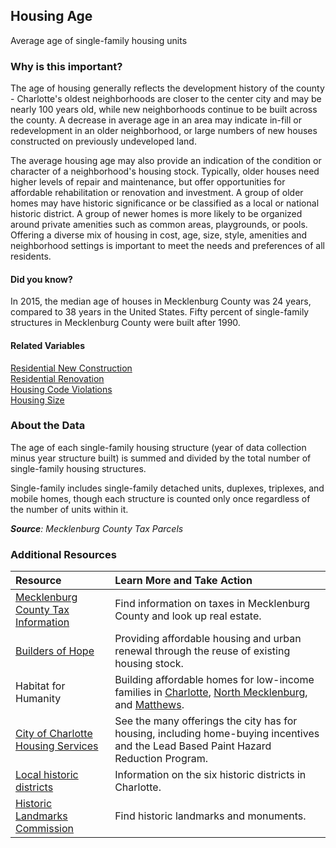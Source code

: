 ## Housing Age
Average age of single-family housing units 

### Why is this important?
The age of housing generally reflects the development history of the county - Charlotte's oldest neighborhoods are closer to the center city and may be nearly 100 years old, while new neighborhoods continue to be built across the county. A decrease in average age in an area may indicate in-fill or redevelopment in an older neighborhood, or large numbers of new houses constructed on previously undeveloped land. 

The average housing age may also provide an indication of the condition or character of a neighborhood's housing stock. Typically, older houses need higher levels of repair and maintenance, but offer opportunities for affordable rehabilitation or renovation and investment. A group of older homes may have historic significance or be classified as a local or national historic district. A group of newer homes is more likely to be organized around private amenities such as common areas, playgrounds, or pools. Offering a diverse mix of housing in cost, age, size, style, amenities and neighborhood settings is important to meet the needs and preferences of all residents. 

#### Did you know?
In 2015, the median age of houses in Mecklenburg County was 24 years, compared to 38 years in the United States. Fifty percent of single-family structures in Mecklenburg County were built after 1990.

#### Related Variables
<a href="javascript:void(0)" onclick="model.metricId = 'm8'">Residential New Construction</a>  
<a href="javascript:void(0)" onclick="model.metricId = 'm9'">Residential Renovation</a>   
<a href="javascript:void(0)" onclick="model.metricId = 'm68'">Housing Code Violations</a>  
<a href="javascript:void(0)" onclick="model.metricId = 'm6'">Housing Size</a>  

### About the Data
The age of each single-family housing structure (year of data collection minus year structure built) is summed and divided by the total number of single-family housing structures. 

Single-family includes single-family detached units, duplexes, triplexes, and mobile homes, though each structure is counted only once regardless of the number of units within it.

_**Source**: Mecklenburg County Tax Parcels_

### Additional Resources
| Resource | Learn More and Take Action | 
|:--- | :--- |
|[Mecklenburg County Tax Information](http://charmeck.org/mecklenburg/county/taxes/Pages/default.aspx) | Find information on taxes in Mecklenburg County and look up real estate.
|[Builders of Hope](http://www.buildersofhope.org/) |Providing affordable housing and urban renewal through the reuse of existing housing stock.
|Habitat for Humanity|Building affordable homes for low-income families in [Charlotte](http://www.habitatcharlotte.org/), [North Mecklenburg](http://www.ourtownshabitat.org/), and [Matthews](http://www.habitatmatthews.org/).
|[City of Charlotte Housing Services](http://charlottenc.gov/NBS/Housing/Pages/default.aspx) |See the many offerings the city has for housing, including home-buying incentives and the Lead Based Paint Hazard Reduction Program.
|[Local historic districts](http://charlottenc.gov/planning/HistoricDistricts/Pages/Home.aspx) | Information on the six historic districts in Charlotte.
|[Historic Landmarks Commission](http://www.cmhpf.org/) |Find historic landmarks and monuments.